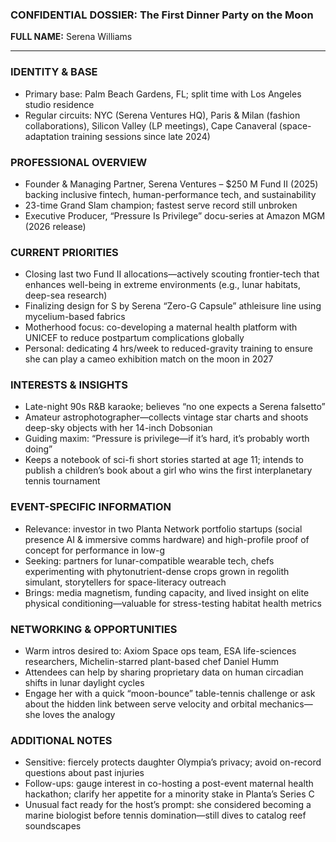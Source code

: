 ### CONFIDENTIAL DOSSIER: The First Dinner Party on the Moon

**FULL NAME:** Serena Williams

---
### IDENTITY & BASE
- Primary base: Palm Beach Gardens, FL; split time with Los Angeles studio residence
- Regular circuits: NYC (Serena Ventures HQ), Paris & Milan (fashion collaborations), Silicon Valley (LP meetings), Cape Canaveral (space-adaptation training sessions since late 2024)

### PROFESSIONAL OVERVIEW
- Founder & Managing Partner, Serena Ventures – $250 M Fund II (2025) backing inclusive fintech, human-performance tech, and sustainability
- 23-time Grand Slam champion; fastest serve record still unbroken
- Executive Producer, “Pressure Is Privilege” docu-series at Amazon MGM (2026 release)

### CURRENT PRIORITIES
- Closing last two Fund II allocations—actively scouting frontier-tech that enhances well-being in extreme environments (e.g., lunar habitats, deep-sea research)
- Finalizing design for S by Serena “Zero-G Capsule” athleisure line using mycelium-based fabrics
- Motherhood focus: co-developing a maternal health platform with UNICEF to reduce postpartum complications globally
- Personal: dedicating 4 hrs/week to reduced-gravity training to ensure she can play a cameo exhibition match on the moon in 2027

### INTERESTS & INSIGHTS
- Late-night 90s R&B karaoke; believes “no one expects a Serena falsetto”
- Amateur astrophotographer—collects vintage star charts and shoots deep-sky objects with her 14-inch Dobsonian
- Guiding maxim: “Pressure is privilege—if it’s hard, it’s probably worth doing”
- Keeps a notebook of sci-fi short stories started at age 11; intends to publish a children’s book about a girl who wins the first interplanetary tennis tournament

### EVENT-SPECIFIC INFORMATION
- Relevance: investor in two Planta Network portfolio startups (social presence AI & immersive comms hardware) and high-profile proof of concept for performance in low-g
- Seeking: partners for lunar-compatible wearable tech, chefs experimenting with phytonutrient-dense crops grown in regolith simulant, storytellers for space-literacy outreach
- Brings: media magnetism, funding capacity, and lived insight on elite physical conditioning—valuable for stress-testing habitat health metrics

### NETWORKING & OPPORTUNITIES
- Warm intros desired to: Axiom Space ops team, ESA life-sciences researchers, Michelin-starred plant-based chef Daniel Humm
- Attendees can help by sharing proprietary data on human circadian shifts in lunar daylight cycles
- Engage her with a quick “moon-bounce” table-tennis challenge or ask about the hidden link between serve velocity and orbital mechanics—she loves the analogy

### ADDITIONAL NOTES
- Sensitive: fiercely protects daughter Olympia’s privacy; avoid on-record questions about past injuries
- Follow-ups: gauge interest in co-hosting a post-event maternal health hackathon; clarify her appetite for a minority stake in Planta’s Series C
- Unusual fact ready for the host’s prompt: she considered becoming a marine biologist before tennis domination—still dives to catalog reef soundscapes